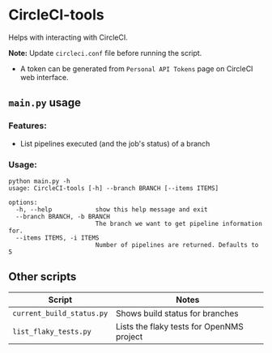 # CircleCI-tools
Helps with interacting with CircleCI.

**Note:** Update `circleci.conf` file before running the script.
* A token can be generated from `Personal API Tokens` page on CircleCI web interface.

## `main.py` usage

### Features:

- List pipelines executed (and the job's status) of a branch

### Usage:
```
python main.py -h
usage: CircleCI-tools [-h] --branch BRANCH [--items ITEMS]

options:
  -h, --help            show this help message and exit
  --branch BRANCH, -b BRANCH
                        The branch we want to get pipeline information for.
  --items ITEMS, -i ITEMS
                        Number of pipelines are returned. Defaults to 5
```

## Other scripts
| Script | Notes |
|--------|-------|
|`current_build_status.py`| Shows build status for branches |
|`list_flaky_tests.py`| Lists the flaky tests for OpenNMS project |